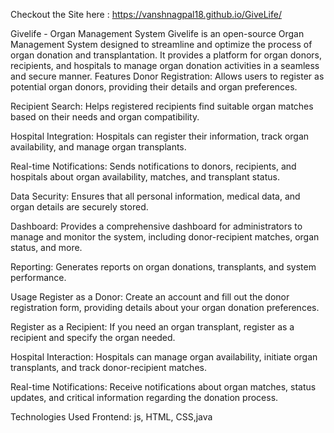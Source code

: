 Checkout the Site here : https://vanshnagpal18.github.io/GiveLife/

Givelife - Organ Management System
Givelife is an open-source Organ Management System designed to streamline and optimize the process of organ donation and transplantation. It provides a platform for organ donors, recipients, and hospitals to manage organ donation activities in a seamless and secure manner.
Features
Donor Registration: Allows users to register as potential organ donors, providing their details and organ preferences.

Recipient Search: Helps registered recipients find suitable organ matches based on their needs and organ compatibility.

Hospital Integration: Hospitals can register their information, track organ availability, and manage organ transplants.

Real-time Notifications: Sends notifications to donors, recipients, and hospitals about organ availability, matches, and transplant status.

Data Security: Ensures that all personal information, medical data, and organ details are securely stored.

Dashboard: Provides a comprehensive dashboard for administrators to manage and monitor the system, including donor-recipient matches, organ status, and more.

Reporting: Generates reports on organ donations, transplants, and system performance.

Usage
Register as a Donor: Create an account and fill out the donor registration form, providing details about your organ donation preferences.

Register as a Recipient: If you need an organ transplant, register as a recipient and specify the organ needed.

Hospital Interaction: Hospitals can manage organ availability, initiate organ transplants, and track donor-recipient matches.

Real-time Notifications: Receive notifications about organ matches, status updates, and critical information regarding the donation process.

Technologies Used
Frontend: js, HTML, CSS,java
